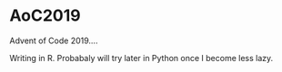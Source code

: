 # AoC2019
Advent of Code 2019....

Writing in R. Probabaly will try later in Python once I become less lazy.
